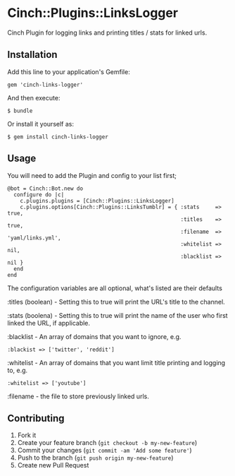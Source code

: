 # Cinch::Plugins::LinksLogger

Cinch Plugin for logging links and printing titles / stats for linked urls.

## Installation

Add this line to your application's Gemfile:

    gem 'cinch-links-logger'

And then execute:

    $ bundle

Or install it yourself as:

    $ gem install cinch-links-logger

## Usage

You will need to add the Plugin and config to your list first;

    @bot = Cinch::Bot.new do
      configure do |c|
        c.plugins.plugins = [Cinch::Plugins::LinksLogger]
        c.plugins.options[Cinch::Plugins::LinksTumblr] = { :stats     => true,
                                                           :titles    => true,
                                                           :filename  => 'yaml/links.yml',
                                                           :whitelist => nil,
                                                           :blacklist => nil }
      end
    end

The configuration variables are all optional, what's listed are their defaults

:titles (boolean) - Setting this to true will print the URL's title to the channel.

:stats (boolena) - Setting this to true will print the name of the user who first linked
                   the URL, if applicable.

:blacklist - An array of domains that you want to ignore, e.g.

    :blackist => ['twitter', 'reddit']

:whitelist - An array of domains that you want limit title printing and logging to, e.g.

    :whitelist => ['youtube']

:filename - the file to store previously linked urls.

## Contributing

1. Fork it
2. Create your feature branch (`git checkout -b my-new-feature`)
3. Commit your changes (`git commit -am 'Add some feature'`)
4. Push to the branch (`git push origin my-new-feature`)
5. Create new Pull Request
